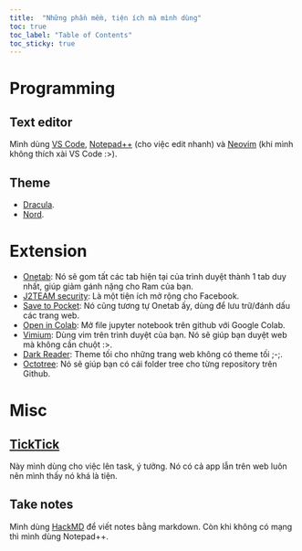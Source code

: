 ```yaml
---
title:  "Những phần mềm, tiện ích mà mình dùng"
toc: true
toc_label: "Table of Contents"
toc_sticky: true
---
```


# Programming
## Text editor
Mình dùng [VS Code](https://code.visualstudio.com/), [Notepad++](https://notepad-plus-plus.org/) (cho việc edit nhanh) và [Neovim](https://neovim.io/) (khi mình không thích xài VS Code :>).

## Theme
- [Dracula](https://draculatheme.com/).
- [Nord](https://www.nordtheme.com/).

# Extension
- [Onetab](https://www.one-tab.com/): Nó sẽ gom tất các tab hiện tại của trình duyệt thành 1 tab duy nhất, giúp giảm gánh nặng cho Ram của bạn.
- [J2TEAM security](https://chrome.google.com/webstore/detail/j2team-security/hmlcjjclebjnfohgmgikjfnbmfkigocc): Là một tiện ích mở rộng cho Facebook.
- [Save to Pocket](https://chrome.google.com/webstore/detail/save-to-pocket/niloccemoadcdkdjlinkgdfekeahmflj): Nó cũng tương tự Onetab ấy, dùng để lưu trữ/đánh dấu các trang web.
- [Open in Colab](https://chrome.google.com/webstore/detail/open-in-colab/iogfkhleblhcpcekbiedikdehleodpjo): Mở file jupyter notebook trên github với Google Colab.
- [Vimium](https://vimium.github.io/): Dùng vim trên trình duyệt của bạn. Nó sẽ giúp bạn duyệt web mà không cần chuột :>.
- [Dark Reader](https://darkreader.org/): Theme tối cho những trang web không có theme tối ;-;.
- [Octotree](https://www.octotree.io/): Nó sẽ giúp bạn có cái folder tree cho từng repository trên Github.

# Misc
## [TickTick](https://ticktick.com/)
Này mình dùng cho việc lên task, ý tưởng. Nó có cả app lẫn trên web luôn nên mình thấy nó khá là tiện.
 
## Take notes
Mình dùng [HackMD](https://hackmd.io/) để viết notes bằng markdown. Còn khi không có mạng thì mình dùng Notepad++.
